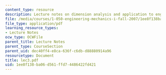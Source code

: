 ```yaml
---
content_type: resource
description: Lecture notes on dimension analysis and application to engineering structures.
file: /media/courses/1-050-engineering-mechanics-i-fall-2007/1ee8f138ba06d561ffd74486422fd421_lec3.pdf
file_type: application/pdf
learning_resource_types:
- Lecture Notes
ocw_type: OCWFile
parent_title: Lecture Notes
parent_type: CourseSection
parent_uid: dec40ff4-e8ca-636f-c6db-d88880914a96
resourcetype: Document
title: lec3.pdf
uid: 1ee8f138-ba06-d561-ffd7-4486422fd421
---
```

